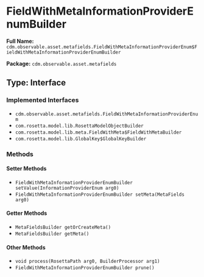 # FieldWithMetaInformationProviderEnumBuilder

**Full Name:** `cdm.observable.asset.metafields.FieldWithMetaInformationProviderEnum$FieldWithMetaInformationProviderEnumBuilder`

**Package:** `cdm.observable.asset.metafields`

## Type: Interface

### Implemented Interfaces

- `cdm.observable.asset.metafields.FieldWithMetaInformationProviderEnum`
- `com.rosetta.model.lib.RosettaModelObjectBuilder`
- `com.rosetta.model.lib.meta.FieldWithMeta$FieldWithMetaBuilder`
- `com.rosetta.model.lib.GlobalKey$GlobalKeyBuilder`

### Methods

#### Setter Methods

- `FieldWithMetaInformationProviderEnumBuilder setValue(InformationProviderEnum arg0)`
- `FieldWithMetaInformationProviderEnumBuilder setMeta(MetaFields arg0)`

#### Getter Methods

- `MetaFieldsBuilder getOrCreateMeta()`
- `MetaFieldsBuilder getMeta()`

#### Other Methods

- `void process(RosettaPath arg0, BuilderProcessor arg1)`
- `FieldWithMetaInformationProviderEnumBuilder prune()`

